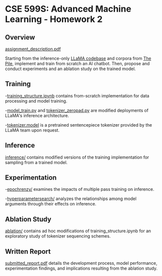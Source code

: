 # CSE 599S: Advanced Machine Learning - Homework 2

## Overview
[assignment_description.pdf](assignment_description.pdf)

Starting from the inference-only [LLaMA codebase](https://github.com/facebookresearch/llama/) and corpora from [The Pile](https://the-eye.eu/public/AI/pile/), implement and train from scratch an AI chatbot. Then, propose and conduct experiments and an ablation study on the trained model.

## Training
-[training_structure.ipynb](training/training_structure.ipynb) contains from-scratch implementation for data processing and model training.

-[model_train.py](training/model_train.py) and [tokenizer_zeropad.py](training/tokenizer_zeropad.py) are modified deployments of LLaMA's inference architecture.

-[tokenizer.model](training/tokenizer.model) is a pretrained sentencepiece tokenizer provided by the LLaMA team upon request.

## Inference
[inference/](inference) contains modified versions of the training implementation for sampling from a trained model.

## Experimentation
-[epochrenzy/](epochfrenzy) examines the impacts of multiple pass training on inference.

-[hyperparametersearch/](hyperparametersearch) analyzes the relationships among model arguments through their effects on inference.

## Ablation Study
[ablation/](ablation) contains ad hoc modifications of training_structure.ipynb for an exploratory study of tokenizer sequencing schemes.

## Written Report
[submitted_report.pdf](submitted_report.pdf) details the development process, model performance, experimentation findings, and implications resulting from the ablation study.

